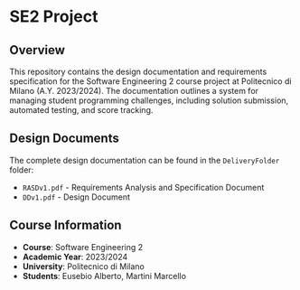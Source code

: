 # SE2 Project

## Overview
This repository contains the design documentation and requirements specification for the Software Engineering 2 course project at Politecnico di Milano (A.Y. 2023/2024). The documentation outlines a system for managing student programming challenges, including solution submission, automated testing, and score tracking.

## Design Documents
The complete design documentation can be found in the `DeliveryFolder` folder:
- `RASDv1.pdf` - Requirements Analysis and Specification Document
- `DDv1.pdf` - Design Document


## Course Information
- **Course**: Software Engineering 2
- **Academic Year**: 2023/2024
- **University**: Politecnico di Milano
- **Students**: Eusebio Alberto, Martini Marcello